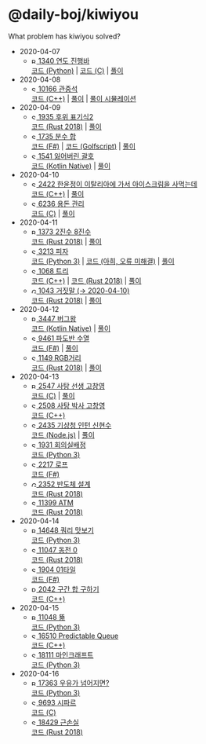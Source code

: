 # @daily-boj/kiwiyou
What problem has kiwiyou solved?

- 2020-04-07
  - [<img src="https://static.solved.ac/tier_small/5.svg" alt="Bronze I" width="10"/> 1340 연도 진행바](https://www.acmicpc.net/problem/1340)
  <br> [코드 (Python)](https://github.com/daily-boj/kiwiyou/blob/master/P1340.py) |
  [코드 (C)](https://github.com/daily-boj/kiwiyou/blob/master/P1340.c) |
  [풀이](https://github.com/daily-boj/kiwiyou/wiki/1340-%EC%97%B0%EB%8F%84-%EC%A7%84%ED%96%89%EB%B0%94)
- 2020-04-08
  - [<img src="https://static.solved.ac/tier_small/8.svg" alt="Silver III" width="10"/> 10166 관중석](https://www.acmicpc.net/problem/10166)
  <br> [코드 (C++)](https://github.com/daily-boj/kiwiyou/blob/master/P10166.cpp) |
  [풀이](https://github.com/daily-boj/kiwiyou/wiki/10166-%EA%B4%80%EC%A4%91%EC%84%9D) |
  [풀이 시뮬레이션](https://boj.kiwi.style/10166/index.html)
- 2020-04-09
  - [<img src="https://static.solved.ac/tier_small/8.svg" alt="Silver III" width="10"/> 1935 후위 표기식2](https://www.acmicpc.net/problem/1935)
  <br> [코드 (Rust 2018)](https://github.com/daily-boj/kiwiyou/blob/master/P1935.rs) |
  [풀이](https://github.com/daily-boj/kiwiyou/wiki/1935-%ED%9B%84%EC%9C%84-%ED%91%9C%EA%B8%B0%EC%8B%9D2)
  - [<img src="https://static.solved.ac/tier_small/9.svg" alt="Silver II" width="10"/> 1735 분수 합](https://www.acmicpc.net/problem/1735)
  <br> [코드 (F#)](https://github.com/daily-boj/kiwiyou/blob/master/P1735.fs) |
  [코드 (Golfscript)](https://github.com/daily-boj/kiwiyou/blob/master/P1735.golfscript) |
  [풀이](https://github.com/daily-boj/kiwiyou/wiki/1735-%EB%B6%84%EC%88%98-%ED%95%A9)
  - [<img src="https://static.solved.ac/tier_small/9.svg" alt="Silver II" width="10"/> 1541 잃어버린 괄호](https://www.acmicpc.net/problem/1541)
  <br> [코드 (Kotlin Native)](https://github.com/daily-boj/kiwiyou/blob/master/P1541.kt) |
  [풀이](https://github.com/daily-boj/kiwiyou/wiki/1541-%EC%9E%83%EC%96%B4%EB%B2%84%EB%A6%B0-%EA%B4%84%ED%98%B8)
- 2020-04-10
  - [<img src="https://static.solved.ac/tier_small/6.svg" alt="Silver V" width="10"/> 2422 한윤정이 이탈리아에 가서 아이스크림을 사먹는데](https://acmicpc.net/problem/2422)
  <br> [코드 (C++)](https://github.com/daily-boj/kiwiyou/blob/master/P2422.cpp) |
  [풀이](https://github.com/daily-boj/kiwiyou/wiki/2422-%ED%95%9C%EC%9C%A4%EC%A0%95%EC%9D%B4-%EC%9D%B4%ED%83%88%EB%A6%AC%EC%95%84%EC%97%90-%EA%B0%80%EC%84%9C-%EC%95%84%EC%9D%B4%EC%8A%A4%ED%81%AC%EB%A6%BC%EC%9D%84-%EC%82%AC%EB%A8%B9%EB%8A%94%EB%8D%B0)
  - [<img src="https://static.solved.ac/tier_small/8.svg" alt="Silver III" width="10"/> 6236 용돈 관리](https://www.acmicpc.net/problem/6236)
  <br> [코드 (C)](https://github.com/daily-boj/kiwiyou/blob/master/P6236.c) |
  [풀이](https://github.com/daily-boj/kiwiyou/wiki/6236-%EC%9A%A9%EB%8F%88-%EA%B4%80%EB%A6%AC)
- 2020-04-11
  - [<img src="https://static.solved.ac/tier_small/4.svg" alt="Bronze II" width="10"/> 1373 2진수 8진수](https://www.acmicpc.net/problem/1373)
  <br> [코드 (Rust 2018)](https://github.com/daily-boj/kiwiyou/blob/master/P1373.rs) |
  [풀이](https://github.com/daily-boj/kiwiyou/wiki/1373-2%EC%A7%84%EC%88%98-8%EC%A7%84%EC%88%98)
  - [<img src="https://static.solved.ac/tier_small/8.svg" alt="Silver III" width="10"/> 3213 피자](https://www.acmicpc.net/problem/3213)
  <br> [코드 (Python 3)](https://github.com/daily-boj/kiwiyou/blob/master/P3213.py) |
  [코드 (아희, 오류 미해결)](https://github.com/daily-boj/kiwiyou/blob/master/P3213.aheui) |
  [풀이](https://github.com/daily-boj/kiwiyou/wiki/3213-%ED%94%BC%EC%9E%90)
  - [<img src="https://static.solved.ac/tier_small/10.svg" alt="Silver I" width="10"/> 1068 트리](https://www.acmicpc.net/problem/1068)
  <br> [코드 (C++)](https://github.com/daily-boj/kiwiyou/blob/master/P1068.cpp) |
  [코드 (Rust 2018)](https://github.com/daily-boj/kiwiyou/blob/master/P1068.rs) |
  [풀이](https://github.com/daily-boj/kiwiyou/wiki/1068-%ED%8A%B8%EB%A6%AC)
  - [<img src="https://static.solved.ac/tier_small/11.svg" alt="Gold V" width="10"/> 1043 거짓말 (→ 2020-04-10)](https://acmicpc.net/problem/1043)
  <br> [코드 (Rust 2018)](https://github.com/daily-boj/kiwiyou/blob/master/P1043.rs) |
  [풀이](https://github.com/daily-boj/kiwiyou/wiki/1043-%EA%B1%B0%EC%A7%93%EB%A7%90)
- 2020-04-12
  - [<img src="https://static.solved.ac/tier_small/5.svg" alt="Bronze I" width="10"/> 3447 버그왕](https://www.acmicpc.net/problem/3447)
  <br> [코드 (Kotlin Native)](https://github.com/daily-boj/kiwiyou/blob/master/P3447.kt) |
  [풀이](https://github.com/daily-boj/kiwiyou/wiki/3447-%EB%B2%84%EA%B7%B8%EC%99%95)
  - [<img src="https://static.solved.ac/tier_small/8.svg" alt="Silver III" width="10"/> 9461 파도반 수열](https://www.acmicpc.net/problem/9461)
  <br> [코드 (F#)](https://github.com/daily-boj/kiwiyou/blob/master/P9461.fs) |
  [풀이](https://github.com/daily-boj/kiwiyou/wiki/9461-%ED%8C%8C%EB%8F%84%EB%B0%98-%EC%88%98%EC%97%B4)
  - [<img src="https://static.solved.ac/tier_small/10.svg" alt="Silver I" width="10"/> 1149 RGB거리](https://www.acmicpc.net/problem/1149)
  <br> [코드 (Rust 2018)](https://github.com/daily-boj/kiwiyou/blob/master/P1149.rs) |
  [풀이](https://github.com/daily-boj/kiwiyou/wiki/1149-RGB%EA%B1%B0%EB%A6%AC)
- 2020-04-13
  - [<img src="https://static.solved.ac/tier_small/5.svg" alt="Bronze I" width="10"/> 2547 사탕 선생 고창영](https://www.acmicpc.net/problem/2547)
  <br> [코드 (C)](https://github.com/daily-boj/kiwiyou/blob/master/P2547.c) |
  [풀이](https://github.com/daily-boj/kiwiyou/wiki/2547--%EC%82%AC%ED%83%95-%EC%84%A0%EC%83%9D-%EA%B3%A0%EC%B0%BD%EC%98%81)
  - [<img src="https://static.solved.ac/tier_small/8.svg" alt="Silver III" width="10"/> 2508 사탕 박사 고창영](https://www.acmicpc.net/problem/2508)
  <br> [코드 (C++)](https://github.com/daily-boj/kiwiyou/blob/master/P2508.cpp)
  - [<img src="https://static.solved.ac/tier_small/8.svg" alt="Silver III" width="10"/> 2435 기상청 인턴 신현수](https://www.acmicpc.net/problem/2435)
  <br> [코드 (Node.js)](https://github.com/daily-boj/kiwiyou/blob/master/P2435.js) |
  [풀이](https://github.com/daily-boj/kiwiyou/wiki/2435%EB%B2%88-%EA%B8%B0%EC%83%81%EC%B2%AD-%EC%9D%B8%ED%84%B4-%EC%8B%A0%ED%98%84%EC%88%98)
  - [<img src="https://static.solved.ac/tier_small/9.svg" alt="Silver II" width="10"/> 1931 회의실배정](https://www.acmicpc.net/problem/1931)
  <br> [코드 (Python 3)](https://github.com/daily-boj/kiwiyou/blob/master/P1931.py)
  - [<img src="https://static.solved.ac/tier_small/7.svg" alt="Silver IV" width="10"/> 2217 로프](https://www.acmicpc.net/problem/2217)
  <br> [코드 (F#)](https://github.com/daily-boj/kiwiyou/blob/master/P2217.fs)
  - [<img src="https://static.solved.ac/tier_small/12.svg" alt="Gold III" width="10"/> 2352 반도체 설계](https://www.acmicpc.net/problem/2352)
  <br> [코드 (Rust 2018)](https://github.com/daily-boj/kiwiyou/blob/master/P2352.rs)
  - [<img src="https://static.solved.ac/tier_small/8.svg" alt="Silver III" width="10"/> 11399 ATM](https://www.acmicpc.net/problem/11399)
  <br> [코드 (Rust 2018)](https://github.com/daily-boj/kiwiyou/blob/master/P11399.rs)
- 2020-04-14
  - [<img src="https://static.solved.ac/tier_small/5.svg" alt="Bronze I" width="10"/> 14648 쿼리 맛보기](https://www.acmicpc.net/problem/14648)
  <br> [코드 (Python 3)](https://github.com/daily-boj/kiwiyou/blob/master/P14648.py)
  - [<img src="https://static.solved.ac/tier_small/10.svg" alt="Silver I" width="10"/> 11047 동전 0](https://www.acmicpc.net/problem/11047)
  <br> [코드 (Rust 2018)](https://github.com/daily-boj/kiwiyou/blob/master/P11047.rs)
  - [<img src="https://static.solved.ac/tier_small/8.svg" alt="Silver III" width="10"/> 1904 01타일](https://www.acmicpc.net/problem/1904)
  <br> [코드 (F#)](https://github.com/daily-boj/kiwiyou/blob/master/P1904.fs)
  - [<img src="https://static.solved.ac/tier_small/16.svg" alt="Platinum V" width="10"/> 2042 구간 합 구하기](https://www.acmicpc.net/problem/2042)
  <br> [코드 (C++)](https://github.com/daily-boj/kiwiyou/blob/master/P2042.cpp)
- 2020-04-15
  - [<img src="https://static.solved.ac/tier_small/5.svg" alt="Bronze I" width="10"/> 11048 뚊](https://www.acmicpc.net/problem/11048)
  <br> [코드 (Python 3)](https://github.com/daily-boj/kiwiyou/blob/master/P11048.py)
  - [<img src="https://static.solved.ac/tier_small/10.svg" alt="Silver I" width="10"/> 16510 Predictable Queue](https://www.acmicpc.net/problem/16510)
  <br> [코드 (C++)](https://github.com/daily-boj/kiwiyou/blob/master/P16510.cpp)
  - [<img src="https://static.solved.ac/tier_small/8.svg" alt="Silver III" width="10"/> 18111 마인크래프트](https://www.acmicpc.net/problem/18111)
  <br> [코드 (Python 3)](https://github.com/daily-boj/kiwiyou/blob/master/P18111.py)
- 2020-04-16
  - [<img src="https://static.solved.ac/tier_small/5.svg" alt="Bronze I" width="10"/> 17363 우유가 넘어지면?](https://www.acmicpc.net/problem/17363)
  <br> [코드 (Python 3)](https://github.com/daily-boj/kiwiyou/blob/master/P17363.py)
  - [<img src="https://static.solved.ac/tier_small/8.svg" alt="Silver III" width="10"/> 9693 시파르](https://www.acmicpc.net/problem/9693)
  <br> [코드 (C)](https://github.com/daily-boj/kiwiyou/blob/master/P9693.c)
  - [<img src="https://static.solved.ac/tier_small/8.svg" alt="Silver III" width="10"/> 18429 근손실](https://www.acmicpc.net/problem/18429)
  <br> [코드 (Rust 2018)](https://github.com/daily-boj/kiwiyou/blob/master/P18429.rs)
